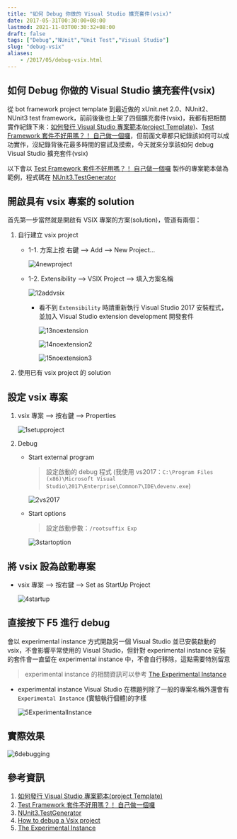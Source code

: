 ```yaml
---
title: "如何 Debug 你做的 Visual Studio 擴充套件(vsix)"
date: 2017-05-31T00:30:00+08:00
lastmod: 2021-11-03T00:30:32+08:00
draft: false
tags: ["Debug","NUnit","Unit Test","Visual Studio"]
slug: "debug-vsix"
aliases:
    - /2017/05/debug-vsix.html
---
```

## 如何 Debug 你做的 Visual Studio 擴充套件(vsix)

從 bot framework project template 到最近做的 xUnit.net 2.0、NUnit2、NUnit3 test framework，前前後後也上架了四個擴充套件(vsix)，我都有把相關實作紀錄下來：[如何發行 Visual Studio 專案範本(project Template)](//blog.yowko.com/2016/12/publish-visual-studio-project-template.html)、[Test Framework 套件不好用嗎？！ 自己做一個囉](//blog.yowko.com/2017/05/customize-test-framework-project-template.html)，但前面文章都只紀錄該如何可以成功實作，沒紀錄背後花最多時間的嘗試及摸索，今天就來分享該如何 debug Visual Studio 擴充套件(vsix)

以下會以 [Test Framework 套件不好用嗎？！ 自己做一個囉](//blog.yowko.com/2017/05/customize-test-framework-project-template.html) 製作的專案範本做為範例，程式碼在 [NUnit3.TestGenerator](https://github.com/yowko/NUnit3.TestGenerator)

## 開啟具有 vsix 專案的 solution

首先第一步當然就是開啟有 VSIX 專案的方案(solution)，管道有兩個：

1. 自行建立 vsix project

    * 1-1. 方案上按 右鍵 --> Add --> New Project...

        ![4newproject](https://cloud.githubusercontent.com/assets/3851540/26543098/1c554046-448f-11e7-9a09-52576820f960.png)

    * 1-2. Extensibility --> VSIX Project --> 填入方案名稱

        ![12addvsix](https://cloud.githubusercontent.com/assets/3851540/26543106/1c81f352-448f-11e7-8ab1-444cbbed8243.png)

        * 看不到 `Extensibility` 時請重新執行 Visual Studio 2017 安裝程式，並加入 Visual Studio extension development 開發套件

            ![13noextension](https://cloud.githubusercontent.com/assets/3851540/26543107/1c9a3200-448f-11e7-8b65-8c563d707d6b.png)

            ![14noextension2](https://cloud.githubusercontent.com/assets/3851540/26543089/1c24dd48-448f-11e7-8e5f-7afb04de7203.png)

            ![15noextension3](https://cloud.githubusercontent.com/assets/3851540/26543092/1c29382a-448f-11e7-8f3e-a59f0e3088a9.png)

2. 使用已有 vsix project 的 solution

## 設定 vsix 專案

1. vsix 專案 --> 按右鍵 --> Properties

    ![1setupproject](https://cloud.githubusercontent.com/assets/3851540/26576431/7cbdf8c0-455b-11e7-892c-c9a6089ffacd.png)

2. Debug

    * Start external program

        > 設定啟動的 debug 程式 (我使用 vs2017：`C:\Program Files (x86)\Microsoft Visual Studio\2017\Enterprise\Common7\IDE\devenv.exe`)

        ![2vs2017](https://cloud.githubusercontent.com/assets/3851540/26576160/6d84337a-455a-11e7-9f45-30f247945d43.png)

    * Start options

        > 設定啟動參數：`/rootsuffix Exp`

        ![3startoption](https://cloud.githubusercontent.com/assets/3851540/26576161/6d84e46e-455a-11e7-9e85-237bf7635018.png)

## 將 vsix 設為啟動專案

* vsix 專案 --> 按右鍵 --> Set as StartUp Project

    ![4startup](https://cloud.githubusercontent.com/assets/3851540/26576163/6d8ab650-455a-11e7-8b89-710515958b34.png)

## 直接按下 F5 進行 debug

會以 experimental instance 方式開啟另一個 Visual Studio 並已安裝啟動的 vsix，不會影響平常使用的 Visual Studio，但針對 experimental instance 安裝的套件會一直留在 experimental instance 中，不會自行移除，這點需要特別留意

> experimental instance 的相關資訊可以參考 [The Experimental Instance](https://msdn.microsoft.com/en-us/library/bb166560.aspx)

* experimental instance Visual Studio 在標題列除了一般的專案名稱外還會有 `Experimental Instance` (實驗執行個體)的字樣

    ![5ExperimentalInstance](https://cloud.githubusercontent.com/assets/3851540/26576159/6d847588-455a-11e7-945a-71a6ff9ad9dd.png)

## 實際效果

![6debugging](https://cloud.githubusercontent.com/assets/3851540/26576953/3ffaf026-455d-11e7-9cc3-9810a22ad1e9.gif)

## 參考資訊

1. [如何發行 Visual Studio 專案範本(project Template)](//blog.yowko.com/2016/12/publish-visual-studio-project-template.html)
2. [Test Framework 套件不好用嗎？！ 自己做一個囉](//blog.yowko.com/2017/05/customize-test-framework-project-template.html)
3. [NUnit3.TestGenerator](https://github.com/yowko/NUnit3.TestGenerator)
4. [How to debug a Vsix project](https://stackoverflow.com/questions/24653486/how-to-debug-a-vsix-project)
5. [The Experimental Instance](https://msdn.microsoft.com/en-us/library/bb166560.aspx)
